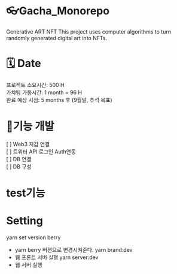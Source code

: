 # 👓Gacha_Monorepo

Generative ART NFT
This project uses computer algorithms to turn randomly generated digital art into NFTs.

# 🗓 Date

프로젝트 소요시간: 500 H </br>
가챠팀 가동시간: 1 month = 96 H </br>
완료 예상 시점: 5 months 후 (9월말, 추석 목표)

# 🥇기능 개발

[ ] Web3 지갑 연결 </br>
[ ] 트위터 API 로그인 Auth연동 </br>
[ ] DB 연결 </br>
[ ] DB 구성 </br>

# test기능


# Setting

yarn set version berry
- yarn berry 버젼으로 변경시켜준다.
yarn brand:dev
- 웹 프론트 서버 실행
yarn server:dev
- 웹 서버 실행